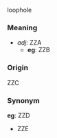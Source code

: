 loophole
### Meaning
+ _adj_: ZZA
    + __eg__: ZZB

### Origin

ZZC

### Synonym

__eg__: ZZD

+ ZZE


